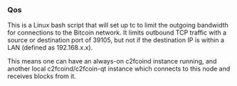 ### Qos ###

This is a Linux bash script that will set up tc to limit the outgoing bandwidth for connections to the Bitcoin network. It limits outbound TCP traffic with a source or destination port of 39105, but not if the destination IP is within a LAN (defined as 192.168.x.x).

This means one can have an always-on c2fcoind instance running, and another local c2fcoind/c2fcoin-qt instance which connects to this node and receives blocks from it.
